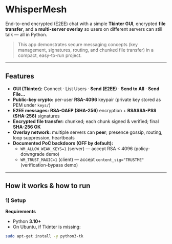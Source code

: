 # WhisperMesh

End-to-end encrypted (E2EE) chat with a simple **Tkinter GUI**, encrypted **file transfer**, and a **multi-server overlay** so users on different servers can still talk — all in Python.

> This app demonstrates secure messaging concepts (key management, signatures, routing, and chunked file transfer) in a compact, easy-to-run project.

---

## Features
- **GUI (Tkinter):** Connect · List Users · **Send (E2EE)** · **Send to All** · **Send File…**
- **Public-key crypto:** per-user **RSA-4096** keypair (private key stored as PEM under `keys/`)
- **E2EE messages:** **RSA-OAEP (SHA-256)** encryption + **RSASSA-PSS (SHA-256)** signatures
- **Encrypted file transfer:** chunked; each chunk signed & verified; final **SHA-256 OK**
- **Overlay network:** multiple servers can **peer**; presence gossip, routing, loop suppression, heartbeats
- **Documented PoC backdoors (OFF by default):**
  - `WM_ALLOW_WEAK_KEYS=1` (server) — accept RSA < 4096 (policy-downgrade demo)
  - `WM_TRUST_MAGIC=1` (client) — accept `content_sig="TRUSTME"` (verification-bypass demo)

---

## How it works & how to run

### 1) Setup

**Requirements**
- Python **3.10+**
- On Ubuntu, if Tkinter is missing:
```bash
sudo apt-get install -y python3-tk
